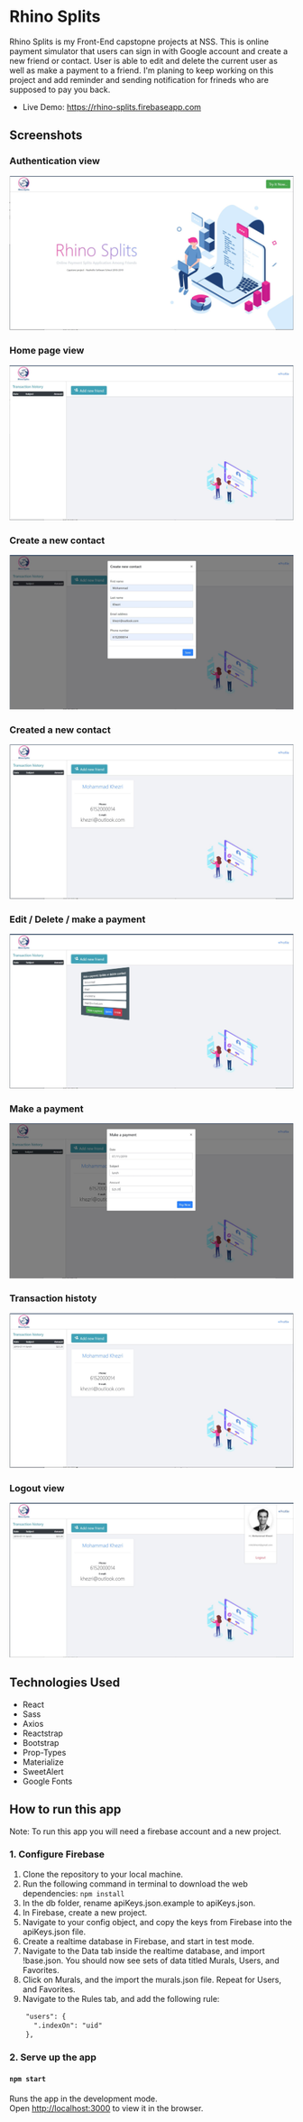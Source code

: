 
# Rhino Splits

Rhino Splits is my Front-End capstopne projects at NSS. This is online payment simulator that users can sign in with Google account and create a new friend or contact. User is able to edit and delete the current user as well as make a payment to a friend. I'm planing to keep working on this project and add reminder and sending notification for frineds who are supposed to pay you back. 

* Live Demo:
https://rhino-splits.firebaseapp.com

## Screenshots

### Authentication view
![Login page](src\images\01.jpg)

### Home page view
![Home page](src/images/02.jpg)

### Create a new contact
![create a new contact page](src/images/03.jpg)

### Created a new contact
![created contact](src/images/04.jpg)

### Edit / Delete / make a payment
![edit-delete-payment](src/images/05.jpg)

### Make a payment
![make a payment](src/images/06.jpg)

### Transaction histoty
![transaction](src/images/07.jpg)

### Logout view
![logout](src/images/08.jpg)

## Technologies Used
* React
* Sass
* Axios
* Reactstrap
* Bootstrap
* Prop-Types
* Materialize
* SweetAlert
* Google Fonts


## How to run this app
Note: To run this app you will need a firebase account and a new project.

### 1. Configure Firebase
1. Clone the repository to your local machine.
2. Run the following command in terminal to download the web dependencies: `npm install`
3. In the db folder, rename apiKeys.json.example to apiKeys.json.
4. In Firebase, create a new project.
5. Navigate to your config object, and copy the keys from Firebase into the apiKeys.json file.
6. Create a realtime database in Firebase, and start in test mode.
7. Navigate to the Data tab inside the realtime database, and import !base.json. You should now see sets of data titled Murals, Users, and Favorites.
8. Click on Murals, and the import the murals.json file. Repeat for Users, and Favorites.
9. Navigate to the Rules tab, and add the following rule:
```
    "users": {
      ".indexOn": "uid"
    },
```

### 2. Serve up the app
#### `npm start`

Runs the app in the development mode.<br>
Open [http://localhost:3000](http://localhost:3000) to view it in the browser.
